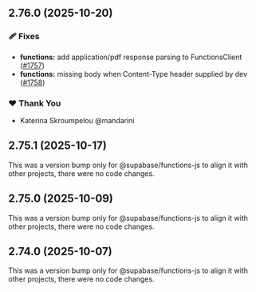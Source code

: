 ## 2.76.0 (2025-10-20)

### 🩹 Fixes

- **functions:** add application/pdf response parsing to FunctionsClient ([#1757](https://github.com/supabase/supabase-js/pull/1757))
- **functions:** missing body when Content-Type header supplied by dev ([#1758](https://github.com/supabase/supabase-js/pull/1758))

### ❤️ Thank You

- Katerina Skroumpelou @mandarini

## 2.75.1 (2025-10-17)

This was a version bump only for @supabase/functions-js to align it with other projects, there were no code changes.

## 2.75.0 (2025-10-09)

This was a version bump only for @supabase/functions-js to align it with other projects, there were no code changes.

## 2.74.0 (2025-10-07)

This was a version bump only for @supabase/functions-js to align it with other projects, there were no code changes.